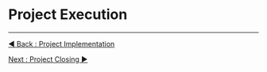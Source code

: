 # Project Execution



















---
[◀ Back : Project Implementation](A_PROJECT_IMPLEMENTATION.md)  

[Next : Project Closing ▶](C_PROJECT_CLOSING.md)